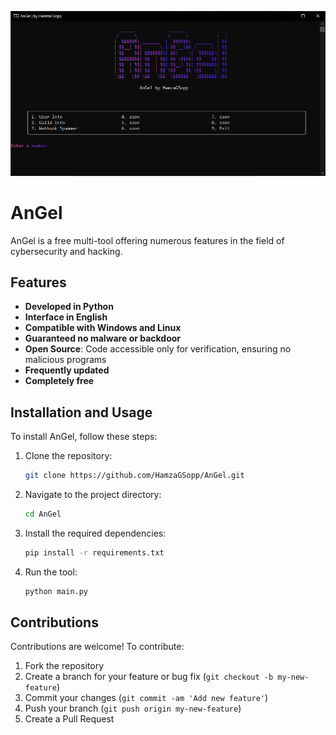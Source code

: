 ![AnGel Screenshot](https://github.com/HamzaGSopp/AnGel/blob/main/img/Capture.PNG)

# AnGel

AnGel is a free multi-tool offering numerous features in the field of cybersecurity and hacking.

## Features

- **Developed in Python**
- **Interface in English**
- **Compatible with Windows and Linux**
- **Guaranteed no malware or backdoor**
- **Open Source**: Code accessible only for verification, ensuring no malicious programs
- **Frequently updated**
- **Completely free**

## Installation and Usage

To install AnGel, follow these steps:

1. Clone the repository:
    ```bash
    git clone https://github.com/HamzaGSopp/AnGel.git
    ```
2. Navigate to the project directory:
    ```bash
    cd AnGel
    ```
3. Install the required dependencies:
    ```bash
    pip install -r requirements.txt
    ```
4. Run the tool:
    ```bash
    python main.py
    ```

## Contributions

Contributions are welcome! To contribute:

1. Fork the repository
2. Create a branch for your feature or bug fix (`git checkout -b my-new-feature`)
3. Commit your changes (`git commit -am 'Add new feature'`)
4. Push your branch (`git push origin my-new-feature`)
5. Create a Pull Request
